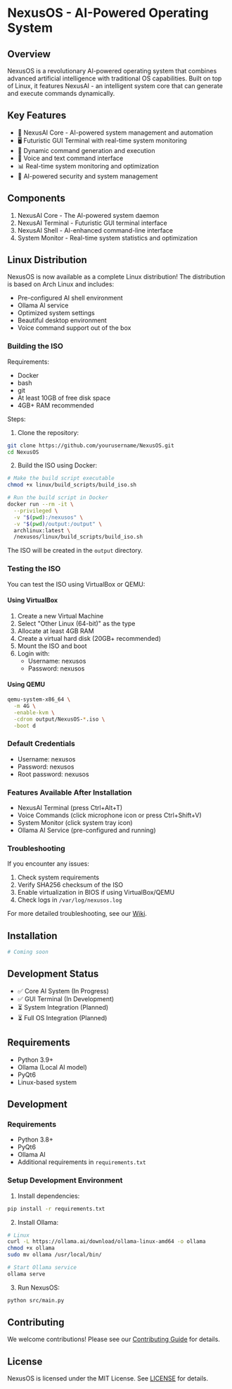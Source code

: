 # NexusOS - AI-Powered Operating System

## Overview
NexusOS is a revolutionary AI-powered operating system that combines advanced artificial intelligence with traditional OS capabilities. Built on top of Linux, it features NexusAI - an intelligent system core that can generate and execute commands dynamically.

## Key Features
- 🤖 NexusAI Core - AI-powered system management and automation
- 🖥️ Futuristic GUI Terminal with real-time system monitoring
- 🔧 Dynamic command generation and execution
- 🎯 Voice and text command interface
- 📊 Real-time system monitoring and optimization
- 🔐 AI-powered security and system management

## Components
1. NexusAI Core - The AI-powered system daemon
2. NexusAI Terminal - Futuristic GUI terminal interface
3. NexusAI Shell - AI-enhanced command-line interface
4. System Monitor - Real-time system statistics and optimization

## Linux Distribution

NexusOS is now available as a complete Linux distribution! The distribution is based on Arch Linux and includes:

- Pre-configured AI shell environment
- Ollama AI service
- Optimized system settings
- Beautiful desktop environment
- Voice command support out of the box

### Building the ISO

Requirements:
- Docker
- bash
- git
- At least 10GB of free disk space
- 4GB+ RAM recommended

Steps:

1. Clone the repository:
```bash
git clone https://github.com/yourusername/NexusOS.git
cd NexusOS
```

2. Build the ISO using Docker:
```bash
# Make the build script executable
chmod +x linux/build_scripts/build_iso.sh

# Run the build script in Docker
docker run --rm -it \
  --privileged \
  -v "$(pwd):/nexusos" \
  -v "$(pwd)/output:/output" \
  archlinux:latest \
  /nexusos/linux/build_scripts/build_iso.sh
```

The ISO will be created in the `output` directory.

### Testing the ISO

You can test the ISO using VirtualBox or QEMU:

#### Using VirtualBox
1. Create a new Virtual Machine
2. Select "Other Linux (64-bit)" as the type
3. Allocate at least 4GB RAM
4. Create a virtual hard disk (20GB+ recommended)
5. Mount the ISO and boot
6. Login with:
   - Username: nexusos
   - Password: nexusos

#### Using QEMU
```bash
qemu-system-x86_64 \
  -m 4G \
  -enable-kvm \
  -cdrom output/NexusOS-*.iso \
  -boot d
```

### Default Credentials
- Username: nexusos
- Password: nexusos
- Root password: nexusos

### Features Available After Installation
- NexusAI Terminal (press Ctrl+Alt+T)
- Voice Commands (click microphone icon or press Ctrl+Shift+V)
- System Monitor (click system tray icon)
- Ollama AI Service (pre-configured and running)

### Troubleshooting

If you encounter any issues:

1. Check system requirements
2. Verify SHA256 checksum of the ISO
3. Enable virtualization in BIOS if using VirtualBox/QEMU
4. Check logs in `/var/log/nexusos.log`

For more detailed troubleshooting, see our [Wiki](https://github.com/yourusername/NexusOS/wiki).

## Installation
```bash
# Coming soon
```

## Development Status
- ✅ Core AI System (In Progress)
- ✅ GUI Terminal (In Development)
- ⏳ System Integration (Planned)
- ⏳ Full OS Integration (Planned)

## Requirements
- Python 3.9+
- Ollama (Local AI model)
- PyQt6
- Linux-based system

## Development

### Requirements

- Python 3.8+
- PyQt6
- Ollama AI
- Additional requirements in `requirements.txt`

### Setup Development Environment

1. Install dependencies:
```bash
pip install -r requirements.txt
```

2. Install Ollama:
```bash
# Linux
curl -L https://ollama.ai/download/ollama-linux-amd64 -o ollama
chmod +x ollama
sudo mv ollama /usr/local/bin/

# Start Ollama service
ollama serve
```

3. Run NexusOS:
```bash
python src/main.py
```

## Contributing

We welcome contributions! Please see our [Contributing Guide](CONTRIBUTING.md) for details.

## License

NexusOS is licensed under the MIT License. See [LICENSE](LICENSE) for details.
